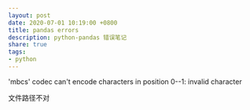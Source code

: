 ```yaml
---
layout: post
date: 2020-07-01 10:19:00 +0800
title: pandas errors
description: python-pandas 错误笔记
share: true
tags: 
- python
---
```




'mbcs' codec can't encode characters in position 0--1: invalid character

文件路径不对



